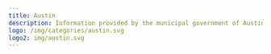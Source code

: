 ```yaml
---
title: Austin
description: Information provided by the municipal government of Austin, TX. 
logo: /img/categories/austin.svg
logo2: img/austin.svg
---
```

